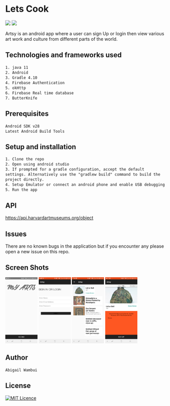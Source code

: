 # Lets Cook
 ![](https://img.shields.io/badge/Android-project-brightgreen.svg)
 ![](https://img.shields.io/badge/Language-Java%20-orange.svg)

Artsy is an android app where a user can sign Up or login then view various art work and culture from different parts of the world.

## Technologies and frameworks used
    1. java 11
    2. Android
    3. Gradle 4.10
    4. Firebase Authentication
    5. okHttp
    6. Firebase Real time database
    7. ButterKnife

## Prerequisites
    Android SDK v28
    Latest Android Build Tools

## Setup and installation
    1. Clone the repo
    2. Open using android studio
    3. If prompted for a gradle configuration, accept the default settings. Alternatively use the "gradlew build" command to build the project directly.
    4. Setup Emulator or connect an android phone and enable USB debugging
    5. Run the app


## API
https://api.harvardartmuseums.org/object

## Issues
There are no known bugs in the application but if you encounter any please open a new issue on this repo.

## Screen Shots

<img src="/READMEimages/artsyhome.jpg" width="20%" />

<img src="/READMEimages/login.jpg" width="20%" />

<img src="/READMEimages/all.jpg" width="20%" />


<img src="/READMEimages/one.jpg" width="20%" />




## Author
    Abigail Wambui


## License
[![MIT Licence](https://badges.frapsoft.com/os/mit/mit-125x28.png?v=103)](LICENSE)